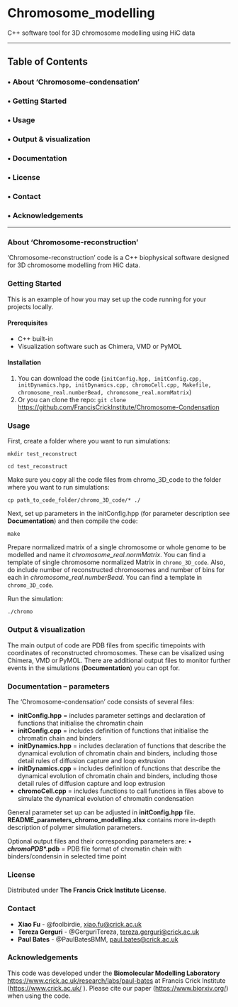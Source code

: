 # Chromosome_modelling
C++ software tool for 3D chromosome modelling using HiC data

--------------------------------
## Table of Contents

### •	 About ‘Chromosome-condensation’

### •	 Getting Started

### • Usage

### •	Output & visualization

### •	Documentation

### •	License

### •	Contact

### •	Acknowledgements

------------------------------------

### About ‘Chromosome-reconstruction’

‘Chromosome-reconstruction’ code is a C++ biophysical software designed for 3D chromosome modelling from HiC data. 


### Getting Started

This is an example of how you may set up the code running for your projects locally.

#### Prerequisites
-	C++ built-in
-	Visualization software such as Chimera, VMD or PyMOL

#### Installation
1.	You can download the code (`initConfig.hpp, initConfig.cpp, initDynamics.hpp, initDynamics.cpp, chromoCell.cpp, Makefile, chromosome_real.numberBead, chromosome_real.normMatrix`)
2.	Or you can clone the repo: `git clone` https://github.com/FrancisCrickInstitute/Chromosome-Condensation


### Usage

First, create a folder where you want to run simulations:

`mkdir test_reconstruct`

`cd test_reconstruct`

Make sure you copy all the code files from chromo_3D_code to the folder where you want to run simulations:

`cp path_to_code_folder/chromo_3D_code/* ./ `

Next, set up parameters in the initConfig.hpp (for parameter description see **Documentation**) and then compile the code:

`make`

Prepare normalized matrix of a single chromosome or whole genome to be modelled and name it *_chromosome_real.normMatrix_*. You can find a template of single chromosome normalized Matrix in `chromo_3D_code`.
Also, do include number of reconstructed chromosomes and number of bins for each in *_chromosome_real.numberBead_*. You can find a template in `chromo_3D_code`.

Run the simulation:

`./chromo`


### Output & visualization

The main output of code are PDB files from specific timepoints with coordinates of reconstructed chromosomes. These can be visalized using Chimera, VMD or PyMOL. There are additional output files to monitor further events in the simulations (**Documentation**) you can opt for. 


### Documentation – parameters 

The ‘Chromosome-condensation’ code consists of several files:

- **initConfig.hpp** = includes parameter settings and declaration of functions that initialise the chromatin chain
- **initConfig.cpp** = includes definition of functions that initialise the chromatin chain and binders
- **initDynamics.hpp** = includes declaration of functions that describe the dynamical evolution of chromatin chain and binders, including those detail rules of diffusion capture and loop extrusion
- **initDynamics.cpp** = includes definition of functions that describe the dynamical evolution of chromatin chain and binders, including those detail rules of diffusion capture and loop extrusion
- **chromoCell.cpp** = includes functions to call functions in files above to simulate the dynamical evolution of chromatin condensation

General parameter set up can be adjusted in **initConfig.hpp** file. **README_parameters_chromo_modelling.xlsx** contains more in-depth description of polymer simulation parameters.



Optional output files and their corresponding parameters are:
•	**_chromoPDB_*.pdb** = PDB file format of chromatin chain with binders/condensin in selected time point


### License
Distributed under **The Francis Crick Institute License**. 
 

### Contact
-	**Xiao Fu** - @foolbirdie, xiao.fu@crick.ac.uk
-	**Tereza Gerguri** - @GerguriTereza, tereza.gerguri@crick.ac.uk
-	**Paul Bates** - @PaulBatesBMM, paul.bates@crick.ac.uk


### Acknowledgements

This code was developed under the **Biomolecular Modelling Laboratory** https://www.crick.ac.uk/research/labs/paul-bates at Francis Crick Institute (https://www.crick.ac.uk/ ). 
Please cite our paper (https://www.biorxiv.org/) when using the code.

